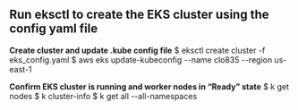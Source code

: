 ## Run eksctl to create the EKS cluster using the config yaml file

**Create cluster and update .kube config file**
$ eksctl create cluster -f eks_config.yaml
$ aws eks update-kubeconfig --name clo835 --region us-east-1

**Confirm EKS cluster is running and worker nodes in “Ready” state**
$ k get nodes
$ k cluster-info
$ k get all --all-namespaces
